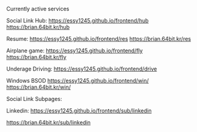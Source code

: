 Currently active services


Social Link Hub: https://essy1245.github.io/frontend/hub
https://brian.64bit.kr/hub

Resume: https://essy1245.github.io/frontend/res
https://brian.64bit.kr/res

Airplane game: https://essy1245.github.io/frontend/fly
https://brian.64bit.kr/fly

Underage Driving: https://essy1245.github.io/frontend/drive


Windows BSOD https://essy1245.github.io/frontend/win/
https://brian.64bit.kr/win/


Social Link Subpages: 

Linkedin: https://essy1245.github.io/frontend/sub/linkedin

https://brian.64bit.kr/sub/linkedin

